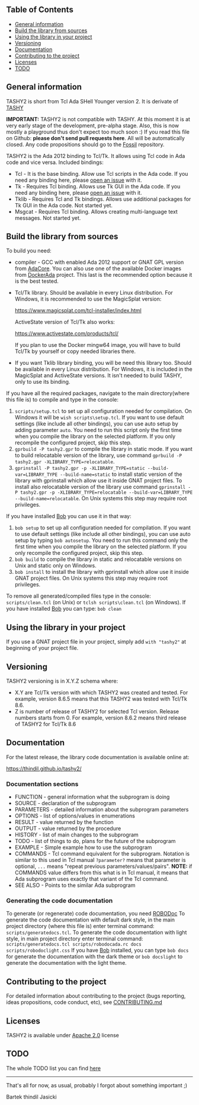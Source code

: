 ## Table of Contents
* [General information](#General-information)
* [Build the library from sources](#Build-the-library-from-sources)
* [Using the library in your project](#Using-the-library-in-your-project)
* [Versioning](#Versioning)
* [Documentation](#Documentation)
* [Contributing to the project](#Contributing-to-the-project)
* [Licenses](#Licenses)
* [TODO](#TODO)

## General information

TASHY2 is short from Tcl Ada SHell Younger version 2. It is derivate of
[TASHY](https://github.com/thindil/tashy)

**IMPORTANT:** TASHY2 is not compatible with TASHY. At this moment it is at
very early stage of the development, pre-alpha stage. Also, this is now
mostly a playground thus don't expect too much soon :) If you read this
file on Github: **please don't send pull requests here**. All will be
automatically closed. Any code propositions should go to the [Fossil](https://www.laeran.pl/repositories/tashy2)
repository.

TASHY2 is the Ada 2012 binding to Tcl/Tk. It allows using Tcl code in Ada code
and vice versa. Included bindings:

* Tcl - It is the base binding. Allow use Tcl scripts in the Ada code.
  If you need any binding here, please [open an issue](https://github.com/thindil/tashy2/issues/new) with it.
* Tk - Requires Tcl binding. Allows use Tk GUI in the Ada code. If you need
  any binding here, please [open an issue](https://github.com/thindil/tashy2/issues/new) with it.
* Tklib - Requires Tcl and Tk bindings. Allows use additional packages for
  Tk GUI in the Ada code. Not started yet.
* Msgcat - Requires Tcl binding. Allows creating multi-language text messages.
  Not started yet.

## Build the library from sources

To build you need:

* compiler - GCC with enabled Ada 2012 support or GNAT GPL version from [AdaCore](https://www.adacore.com/download/).
  You can also use one of the available Docker images from [DockerAda](https://github.com/thindil/dockerada)
  project. This last is the recommended option because it is the best tested.

* Tcl/Tk library. Should be available in every Linux distribution. For
  Windows, it is recommended to use the MagicSplat version:

  https://www.magicsplat.com/tcl-installer/index.html

  ActiveState version of Tcl/Tk also works:

  https://www.activestate.com/products/tcl/

  If you plan to use the Docker mingw64 image, you will have to build Tcl/Tk
  by yourself or copy needed libraries there.

* If you want Tklib library binding, you will be need this library too. Should
  be available in every Linux distribution. For Windows, it is included in the
  MagicSplat and ActiveState versions. It isn't needed to build TASHY, only to
  use its binding.

If you have all the required packages, navigate to the main directory(where
this file is) to compile and type in the console:

1. `scripts/setup.tcl` to set up all configuration needed for compilation.
   On Windows it will be `wish scripts\setup.tcl`. If you want to use default
   settings (like include all other bindings), you can use auto setup by
   adding parameter `auto`. You need to run this script only the first time
   when you compile the library on the selected platform. If you only
   recompile the configured project, skip this step.
2. `gprbuild -P tashy2.gpr` to compile the library in static mode. If you want
   to build relocatable version of the library, use command
   `gprbuild -P tashy2.gpr -XLIBRARY_TYPE=relocatable`.
3. `gprinstall -P tashy2.gpr -p -XLIBRARY_TYPE=static --build-var=LIBRARY_TYPE --build-name=static`
   to install static version of the library with gprinstall which allow use
   it inside GNAT project files. To install also relocatable version of the
   library use command
   `gprinstall -P tashy2.gpr -p -XLIBRARY_TYPE=relocatable --build-var=LIBRARY_TYPE --build-name=relocatable`.
   On Unix systems this step may require root privileges.

If you have installed [Bob](https://github.com/thindil/bob) you can use it in
that way:

1. `bob setup` to set up all configuration needed for compilation. If you want
    to use default settings (like include all other bindings), you can use
    auto setup by typing `bob autosetup`. You need to run this command only
    the first time when you compile the library on the selected platform. If
    you only recompile the configured project, skip this step.
2. `bob build` to compile the library in static and relocatable versions on
   Unix and static only on Windows.
3. `bob install` to install the library with gprinstall which allow use it
   inside GNAT project files. On Unix systems this step may require root
   privileges.

To remove all generated/compiled files type in the console:
`scripts/clean.tcl` (on Unix) or `tclsh scripts\clean.tcl` (on Windows).
If you have installed [Bob](https://github.com/thindil/bob) you can type:
`bob clean`

## Using the library in your project

If you use a GNAT project file in your project, simply add `with "tashy2"` at
beginning of your project file.

## Versioning

TASHY2 versioning is in X.Y.Z schema where:

* X.Y are Tcl/Tk version with which TASHY2 was created and tested. For example,
  version 8.6.5 means that this TASHY2 was tested with Tcl/Tk 8.6.
* Z is number of release of TASHY2 for selected Tcl version. Release numbers
  starts from 0. For example, version 8.6.2 means third release of TASHY2 for
  Tcl/Tk 8.6

## Documentation

For the latest release, the library code documentation is available online at:

https://thindil.github.io/tashy2/

### Documentation sections

* FUNCTION   - general information what the subprogram is doing
* SOURCE     - declaration of the subprogram
* PARAMETERS - detailed information about the subprogram parameters
* OPTIONS    - list of options/values in enumerations
* RESULT     - value returned by the function
* OUTPUT     - value returned by the procedure
* HISTORY    - list of main changes to the subprogram
* TODO       - list of things to do, plans for the future of the subprogram
* EXAMPLE    - Simple example how to use the subprogram
* COMMANDS   - Tcl command equivalent for the subprogram. Notation is similar
  to this used in Tcl manual `?parameter?` means that parameter is optional,
  `...` means "repeat previous parameters/values/pairs". **NOTE:** if COMMANDS
  value differs from this what is in Tcl manual, it means that Ada subprogram
  uses exactly that variant of the Tcl command.
* SEE ALSO   - Points to the similar Ada subprogram

### Generating the code documentation

To generate (or regenerate) code documentation, you need [ROBODoc](https://rfsber.home.xs4all.nl/Robo/)
To generate the code documentation with default dark style, in the main project
directory (where this file is) enter terminal command: `scripts/generatedocs.tcl`.
To generate the code documentation with light style, in main project directory
enter terminal command: `scripts/generatedocs.tcl scripts/robodocada.rc docs scripts/robodoclight.css`
If you have [Bob](https://github.com/thindil/bob) installed, you can type
`bob docs` for generate the documentation with the dark theme or `bob docslight`
to generate the documentation with the light theme.

## Contributing to the project

For detailed information about contributing to the project (bugs reporting,
ideas propositions, code conduct, etc), see [CONTRIBUTING.md](CONTRIBUTING.md)

## Licenses

TASHY2 is available under [Apache 2.0](LICENSE-2.0.txt) license

## TODO

The whole TODO list you can find [here](https://github.com/thindil/tashy2/projects/1)

----

That's all for now, as usual, probably I forgot about something important ;)

Bartek thindil Jasicki
